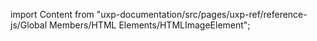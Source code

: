 
import Content from "uxp-documentation/src/pages/uxp-ref/reference-js/Global Members/HTML Elements/HTMLImageElement";

<Content query="product=xd"/>
